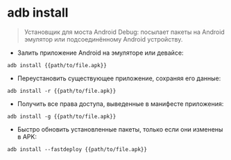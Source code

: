 # adb install

> Установщик для моста Android Debug: посылает пакеты на Android эмулятор или подсоединённому Android устройству.

- Залить приложение Android на эмуляторе или девайсе:

`adb install {{path/to/file.apk}}`

- Переустановить существующее приложение, сохраняя его данные:

`adb install -r {{path/to/file.apk}}`

- Получить все права доступа, выведенные в манифесте приложения:

`adb install -g {{path/to/file.apk}}`

- Быстро обновить установленные пакеты, только если они изменены в APK:

`adb install --fastdeploy {{path/to/file.apk}}`
